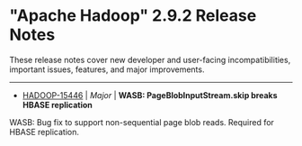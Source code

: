 
<!---
# Licensed to the Apache Software Foundation (ASF) under one
# or more contributor license agreements.  See the NOTICE file
# distributed with this work for additional information
# regarding copyright ownership.  The ASF licenses this file
# to you under the Apache License, Version 2.0 (the
# "License"); you may not use this file except in compliance
# with the License.  You may obtain a copy of the License at
#
#     http://www.apache.org/licenses/LICENSE-2.0
#
# Unless required by applicable law or agreed to in writing, software
# distributed under the License is distributed on an "AS IS" BASIS,
# WITHOUT WARRANTIES OR CONDITIONS OF ANY KIND, either express or implied.
# See the License for the specific language governing permissions and
# limitations under the License.
-->
# "Apache Hadoop"  2.9.2 Release Notes

These release notes cover new developer and user-facing incompatibilities, important issues, features, and major improvements.


---

* [HADOOP-15446](https://issues.apache.org/jira/browse/HADOOP-15446) | *Major* | **WASB: PageBlobInputStream.skip breaks HBASE replication**

WASB: Bug fix to support non-sequential page blob reads.  Required for HBASE replication.



